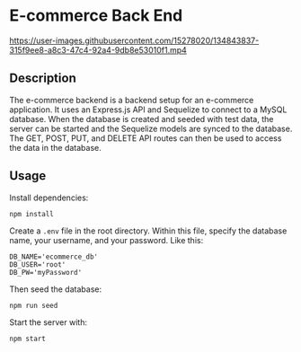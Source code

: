 # E-commerce Back End

https://user-images.githubusercontent.com/15278020/134843837-315f9ee8-a8c3-47c4-92a4-9db8e53010f1.mp4

## Description
The e-commerce backend is a backend setup for an e-commerce application. It uses an Express.js API and Sequelize to connect to a MySQL database. When the database is created and seeded with test data, the server can be started and the Sequelize models are synced to the database. The GET, POST, PUT, and DELETE API routes can then be used to access the data in the database.

## Usage
Install dependencies:

```
npm install
```

Create a `.env` file in the root directory. Within this file, specify the database name, your username, and your password. Like this:

```
DB_NAME='ecommerce_db'
DB_USER='root'
DB_PW='myPassword'
```
Then seed the database:

```
npm run seed
```

Start the server with:

```
npm start
```


